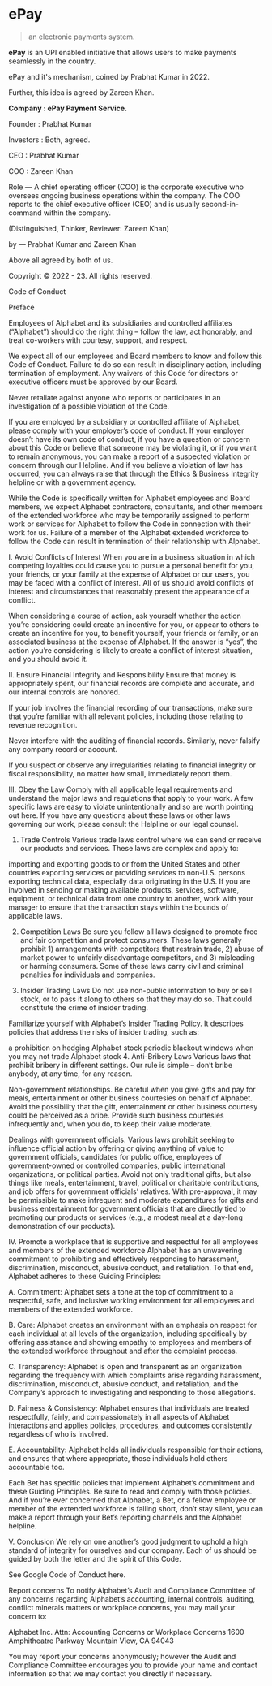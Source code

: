 # ePay
> an electronic payments system.

<b>ePay</b> is an UPI enabled initiative that allows users to make payments seamlessly in the country.

ePay and it's mechanism, coined by Prabhat Kumar in 2022.

Further, this idea is agreed by Zareen Khan.

<b>Company : ePay Payment Service.</b>

Founder : Prabhat Kumar

Investors : Both, agreed.

CEO : Prabhat Kumar

COO : Zareen Khan

Role — A chief operating officer (COO) is the corporate executive who oversees ongoing business operations within the company. The COO reports to the chief executive officer (CEO) and is usually second-in-command within the company.

(Distinguished, Thinker, Reviewer: Zareen Khan)

by — Prabhat Kumar and Zareen Khan

Above all agreed by both of us. 

Copyright © 2022 - 23. All rights reserved.

Code of Conduct

Preface

Employees of Alphabet and its subsidiaries and controlled affiliates (“Alphabet”) should do the right thing – follow the law, act honorably, and treat co-workers with courtesy, support, and respect.

We expect all of our employees and Board members to know and follow this Code of Conduct. Failure to do so can result in disciplinary action, including termination of employment. Any waivers of this Code for directors or executive officers must be approved by our Board.

Never retaliate against anyone who reports or participates in an investigation of a possible violation of the Code.

If you are employed by a subsidiary or controlled affiliate of Alphabet, please comply with your employer’s code of conduct. If your employer doesn’t have its own code of conduct, if you have a question or concern about this Code or believe that someone may be violating it, or if you want to remain anonymous, you can make a report of a suspected violation or concern through our Helpline. And if you believe a violation of law has occurred, you can always raise that through the Ethics & Business Integrity helpline or with a government agency.

While the Code is specifically written for Alphabet employees and Board members, we expect Alphabet contractors, consultants, and other members of the extended workforce who may be temporarily assigned to perform work or services for Alphabet to follow the Code in connection with their work for us. Failure of a member of the Alphabet extended workforce to follow the Code can result in termination of their relationship with Alphabet.

I. Avoid Conflicts of Interest
When you are in a business situation in which competing loyalties could cause you to pursue a personal benefit for you, your friends, or your family at the expense of Alphabet or our users, you may be faced with a conflict of interest. All of us should avoid conflicts of interest and circumstances that reasonably present the appearance of a conflict.

When considering a course of action, ask yourself whether the action you’re considering could create an incentive for you, or appear to others to create an incentive for you, to benefit yourself, your friends or family, or an associated business at the expense of Alphabet. If the answer is “yes”, the action you’re considering is likely to create a conflict of interest situation, and you should avoid it.

II. Ensure Financial Integrity and Responsibility
Ensure that money is appropriately spent, our financial records are complete and accurate, and our internal controls are honored.

If your job involves the financial recording of our transactions, make sure that you’re familiar with all relevant policies, including those relating to revenue recognition.

Never interfere with the auditing of financial records. Similarly, never falsify any company record or account.

If you suspect or observe any irregularities relating to financial integrity or fiscal responsibility, no matter how small, immediately report them.

III. Obey the Law
Comply with all applicable legal requirements and understand the major laws and regulations that apply to your work. A few specific laws are easy to violate unintentionally and so are worth pointing out here. If you have any questions about these laws or other laws governing our work, please consult the Helpline or our legal counsel.

1. Trade Controls
Various trade laws control where we can send or receive our products and services. These laws are complex and apply to:

importing and exporting goods to or from the United States and other countries
exporting services or providing services to non-U.S. persons
exporting technical data, especially data originating in the U.S.
If you are involved in sending or making available products, services, software, equipment, or technical data from one country to another, work with your manager to ensure that the transaction stays within the bounds of applicable laws.

2. Competition Laws
Be sure you follow all laws designed to promote free and fair competition and protect consumers. These laws generally prohibit 1) arrangements with competitors that restrain trade, 2) abuse of market power to unfairly disadvantage competitors, and 3) misleading or harming consumers. Some of these laws carry civil and criminal penalties for individuals and companies.

3. Insider Trading Laws
Do not use non-public information to buy or sell stock, or to pass it along to others so that they may do so. That could constitute the crime of insider trading.

Familiarize yourself with Alphabet’s Insider Trading Policy. It describes policies that address the risks of insider trading, such as:

a prohibition on hedging Alphabet stock
periodic blackout windows when you may not trade Alphabet stock
4. Anti-Bribery Laws
Various laws that prohibit bribery in different settings. Our rule is simple – don’t bribe anybody, at any time, for any reason.

Non-government relationships. Be careful when you give gifts and pay for meals, entertainment or other business courtesies on behalf of Alphabet. Avoid the possibility that the gift, entertainment or other business courtesy could be perceived as a bribe. Provide such business courtesies infrequently and, when you do, to keep their value moderate.

Dealings with government officials. Various laws prohibit seeking to influence official action by offering or giving anything of value to government officials, candidates for public office, employees of government-owned or controlled companies, public international organizations, or political parties. Avoid not only traditional gifts, but also things like meals, entertainment, travel, political or charitable contributions, and job offers for government officials’ relatives. With pre-approval, it may be permissible to make infrequent and moderate expenditures for gifts and business entertainment for government officials that are directly tied to promoting our products or services (e.g., a modest meal at a day-long demonstration of our products).

IV. Promote a workplace that is supportive and respectful for all employees and members of the extended workforce
Alphabet has an unwavering commitment to prohibiting and effectively responding to harassment, discrimination, misconduct, abusive conduct, and retaliation. To that end, Alphabet adheres to these Guiding Principles:

A. Commitment: Alphabet sets a tone at the top of commitment to a respectful, safe, and inclusive working environment for all employees and members of the extended workforce.

B. Care: Alphabet creates an environment with an emphasis on respect for each individual at all levels of the organization, including specifically by offering assistance and showing empathy to employees and members of the extended workforce throughout and after the complaint process.

C. Transparency: Alphabet is open and transparent as an organization regarding the frequency with which complaints arise regarding harassment, discrimination, misconduct, abusive conduct, and retaliation, and the Company’s approach to investigating and responding to those allegations.

D. Fairness & Consistency: Alphabet ensures that individuals are treated respectfully, fairly, and compassionately in all aspects of Alphabet interactions and applies policies, procedures, and outcomes consistently regardless of who is involved.

E. Accountability: Alphabet holds all individuals responsible for their actions, and ensures that where appropriate, those individuals hold others accountable too.

Each Bet has specific policies that implement Alphabet’s commitment and these Guiding Principles. Be sure to read and comply with those policies. And if you’re ever concerned that Alphabet, a Bet, or a fellow employee or member of the extended workforce is falling short, don’t stay silent, you can make a report through your Bet’s reporting channels and the Alphabet helpline.

V. Conclusion
We rely on one another’s good judgment to uphold a high standard of integrity for ourselves and our company. Each of us should be guided by both the letter and the spirit of this Code.

See Google Code of Conduct here.

Report concerns
To notify Alphabet’s Audit and Compliance Committee of any concerns regarding Alphabet’s accounting, internal controls, auditing, conflict minerals matters or workplace concerns, you may mail your concern to:

Alphabet Inc.
Attn: Accounting Concerns or Workplace Concerns
1600 Amphitheatre Parkway
Mountain View, CA 94043

You may report your concerns anonymously; however the Audit and Compliance Committee encourages you to provide your name and contact information so that we may contact you directly if necessary.
